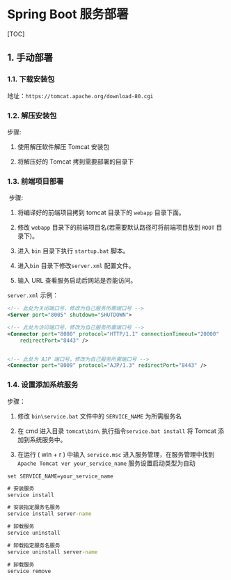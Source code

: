 # Spring Boot 服务部署

[TOC]

## 1. 手动部署

### 1.1. 下载安装包

地址：`https://tomcat.apache.org/download-80.cgi`

### 1.2. 解压安装包

步骤: 

1. 使用解压软件解压 Tomcat 安装包

2. 将解压好的 Tomcat 拷到需要部署的目录下

### 1.3. 前端项目部署

 步骤: 

1. 将编译好的前端项目拷到 tomcat 目录下的 `webapp` 目录下面。

2. 修改 `webapp` 目录下的前端项目名(若需要默认路径可将前端项目放到 `ROOT` 目录下)。

3. 进入 `bin` 目录下执行 `startup.bat` 脚本。

4. 进入`bin` 目录下修改`server.xml` 配置文件。

5. 输入 URL 查看服务启动后网站是否能访问。

`server.xml` 示例：

```xml
<!-- 此处为关闭端口号，修改为自己服务所需端口号 -->
<Server port="8005" shutdown="SHUTDOWN">

<!-- 此处为访问端口号，修改为自己服务所需端口号 -->
<Connector port="8080" protocol="HTTP/1.1" connectionTimeout="20000" 
    redirectPort="8443" />


<!-- 此处为 AJP 端口号，修改为自己服务所需端口号 -->    
<Connector port="8009" protocol="AJP/1.3" redirectPort="8443" />
```

### 1.4. 设置添加系统服务

步骤：

1. 修改 `bin\service.bat` 文件中的 `SERVICE_NAME` 为所需服务名

2. 在 cmd 进入目录 `tomcat\bin\` 执行指令`service.bat install` 将 Tomcat 添加到系统服务中。

3. 在运行 ( win + r ) 中输入 `service.msc` 进入服务管理，在服务管理中找到 `Apache Tomcat ver your_service_name` 服务设置启动类型为自动

```batch
set SERVICE_NAME=your_service_name
```

```cmd
# 安装服务
service install 

# 安装指定服务名服务
service install server-name

# 卸载服务
service uninstall 

# 卸载指定服务名服务
service uninstall server-name

# 卸载服务
service remove 
```

